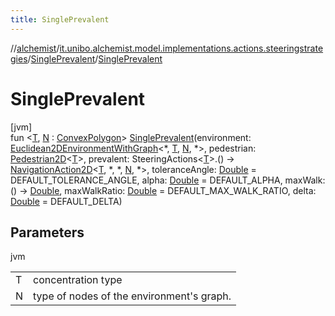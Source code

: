 ```yaml
---
title: SinglePrevalent
---
```

//[alchemist](../../../index.html)/[it.unibo.alchemist.model.implementations.actions.steeringstrategies](../index.html)/[SinglePrevalent](index.html)/[SinglePrevalent](-single-prevalent.html)



# SinglePrevalent



[jvm]\
fun <[T](index.html), [N](index.html) : [ConvexPolygon](../../it.unibo.alchemist.model.interfaces.geometry.euclidean2d/-convex-polygon/index.html)> [SinglePrevalent](-single-prevalent.html)(environment: [Euclidean2DEnvironmentWithGraph](../../it.unibo.alchemist.model.interfaces.environments/-euclidean2-d-environment-with-graph/index.html)<*, [T](index.html), [N](index.html), *>, pedestrian: [Pedestrian2D](../../it.unibo.alchemist.model.interfaces/-pedestrian2-d/index.html)<[T](index.html)>, prevalent: SteeringActions<[T](index.html)>.() -> [NavigationAction2D](../../it.unibo.alchemist.model.interfaces/index.html#-517309547%2FClasslikes%2F-134779887)<[T](index.html), *, *, [N](index.html), *>, toleranceAngle: [Double](https://kotlinlang.org/api/latest/jvm/stdlib/kotlin/-double/index.html) = DEFAULT_TOLERANCE_ANGLE, alpha: [Double](https://kotlinlang.org/api/latest/jvm/stdlib/kotlin/-double/index.html) = DEFAULT_ALPHA, maxWalk: () -> [Double](https://kotlinlang.org/api/latest/jvm/stdlib/kotlin/-double/index.html), maxWalkRatio: [Double](https://kotlinlang.org/api/latest/jvm/stdlib/kotlin/-double/index.html) = DEFAULT_MAX_WALK_RATIO, delta: [Double](https://kotlinlang.org/api/latest/jvm/stdlib/kotlin/-double/index.html) = DEFAULT_DELTA)



## Parameters


jvm

| | |
|---|---|
| T | concentration type |
| N | type of nodes of the environment's graph. |




